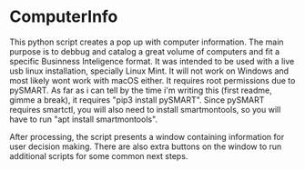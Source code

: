 # ComputerInfo

This python script creates a pop up with computer information. The main purpose is to debbug and catalog a great volume of computers and fit a specific Businness Inteligence format. 
It was intended to be used with a live usb linux installation, specially Linux Mint. It will not work on Windows and most likely wont work with macOS either.
It requires root permissions due to pySMART. As far as i can tell by the time i'm writing this (first readme, gimme a break), it requires "pip3 install pySMART". Since pySMART requires smartctl, you will also need
to install smartmontools, so you will have to run "apt install smartmontools".

After processing, the script presents a window containing information for user decision making. There are also extra buttons on the window to run additional scripts for some common next steps.
